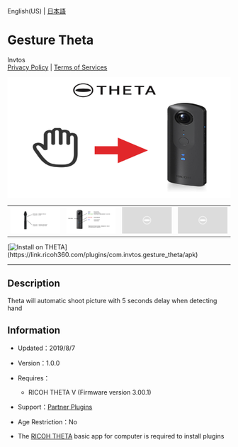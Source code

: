 English(US) | [日本語](README.ja.md)

# Gesture Theta
Invtos  
[Privacy Policy](../../README.md#privacy-policy) | [Terms of Services](../../README.md#terms-of-services)

<div align="center">
 <img src="1.png">

 <table>
  <tr>
   <td><img src="2.png"></td>
   <td><img src="3.png"></td>
   <td><img src="../../resources/common/img/noimg.png"></td>
   <td><img src="../../resources/common/img/noimg.png"></td>
  </tr>
 </table>
</div>

[![Install on THETA](https://assets.ricoh360.com/image/upload/v1/front/theta/install-button.svg?)](https://link.ricoh360.com/plugins/com.invtos.gesture_theta/apk)

***

## Description
Theta will automatic shoot picture with 5 seconds delay when detecting hand
  
  
## Information
  * Updated：2019/8/7
  * Version：1.0.0
  * Requires：
    * RICOH THETA V (Firmware version 3.00.1)
  * Support：[Partner Plugins](https://github.com/wtos03/gesture_theta)
  * Age Restriction：No

* The [RICOH THETA](https://theta360.com/ja/about/application/pc.html#app-detail-01) basic app for computer is required to install plugins
